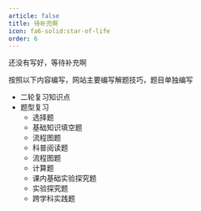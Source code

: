 ```yaml
---
article: false
title: 待补充啊
icon: fa6-solid:star-of-life
order: 6
---
```


还没有写好，等待补充啊

按照以下内容编写，网站主要编写解题技巧，题目单独编写

- 二轮复习知识点
- 题型复习
  - 选择题
  - 基础知识填空题
  - 流程图题
  - 科普阅读题
  - 流程图题
  - 计算题
  - 课内基础实验探究题
  - 实验探究题
  - 跨学科实践题